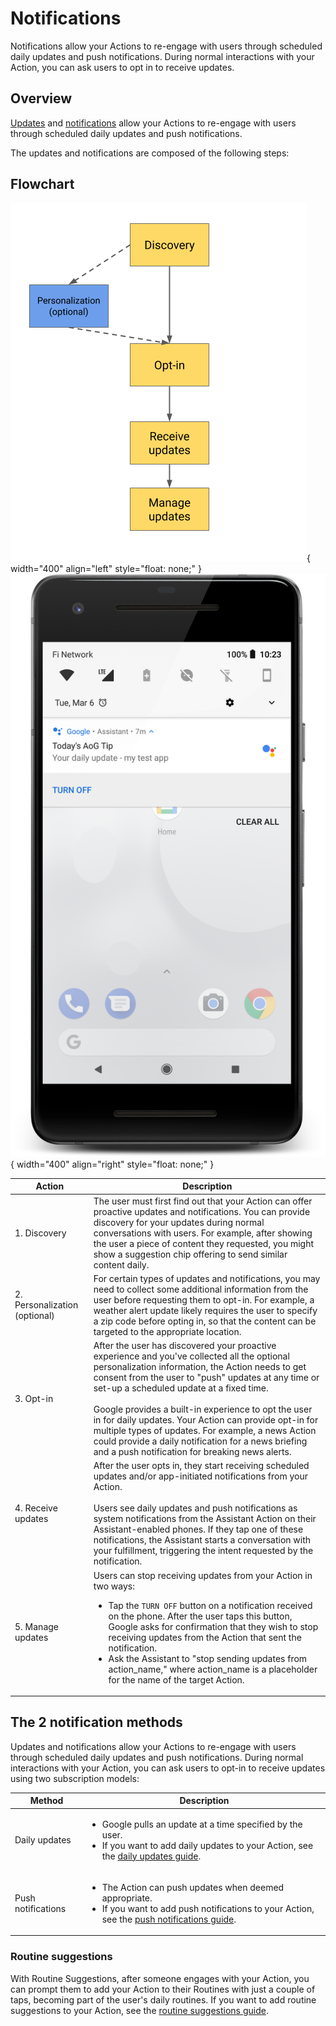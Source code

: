 # Notifications

Notifications allow your Actions to re-engage with users through scheduled daily
updates and push notifications. During normal interactions with your Action, you
can ask users to opt in to receive updates.

## Overview

[Updates](https://developers.google.com/assistant/engagement/daily) and
[notifications](https://developers.google.com/assistant/engagement/notifications)
allow your Actions to re-engage with users through scheduled daily updates and
push notifications.

The updates and notifications are composed of the following steps:

## Flowchart

![Notification on Android](../static/notification-flow-chart.png){ width="400" align="left" style="float: none;" }
![Notification on Android](../static/notification-android.png){ width="400" align="right" style="float: none;" }

Action | Description
---|---
1. Discovery | The user must first find out that your Action can offer proactive updates and notifications. You can provide discovery for your updates during normal conversations with users. For example, after showing the user a piece of content they requested, you might show a suggestion chip offering to send similar content daily.
2. Personalization (optional) | For certain types of updates and notifications, you may need to collect some additional information from the user before requesting them to opt-in. For example, a weather alert update likely requires the user to specify a zip code before opting in, so that the content can be targeted to the appropriate location.
3. Opt-in | After the user has discovered your proactive experience and you've collected all the optional personalization information, the Action needs to get consent from the user to "push" updates at any time or set-up a scheduled update at a fixed time.<br/><br/>Google provides a built-in experience to opt the user in for daily updates. Your Action can provide opt-in for multiple types of updates. For example, a news Action could provide a daily notification for a news briefing and a push notification for breaking news alerts.
4. Receive updates | After the user opts in, they start receiving scheduled updates and/or app-initiated notifications from your Action.<br/><br/>Users see daily updates and push notifications as system notifications from the Assistant Action on their Assistant-enabled phones. If they tap one of these notifications, the Assistant starts a conversation with your fulfillment, triggering the intent requested by the notification.
5. Manage updates | Users can stop receiving updates from your Action in two ways:<br/><ul><li>Tap the `TURN OFF` button on a notification received on the phone. After the user taps this button, Google asks for confirmation that they wish to stop receiving updates from the Action that sent the notification.</li><li>Ask the Assistant to "stop sending updates from action_name," where action_name is a placeholder for the name of the target Action.</li></ul>

## The 2 notification methods

Updates and notifications allow your Actions to re-engage with users through
scheduled daily updates and push notifications. During normal interactions with
your Action, you can ask users to opt-in to receive updates using two
subscription models:

Method | Description
---|---
Daily updates | <ul><li>Google pulls an update at a time specified by the user.</li><li>If you want to add daily updates to your Action, see the [daily updates guide](https://developers.google.com/assistant/engagement/daily).</li></ul>
Push notifications | <ul><li>The Action can push updates when deemed appropriate.</li><li>If you want to add push notifications to your Action, see the [push notifications guide](https://developers.google.com/assistant/engagement/notifications).</li></ul>

### Routine suggestions

With Routine Suggestions, after someone engages with your Action, you can prompt
them to add your Action to their Routines with just a couple of taps, becoming
part of the user's daily routines. If you want to add routine suggestions to
your Action, see the
[routine suggestions guide](https://developers.google.com/assistant/engagement/routines).
